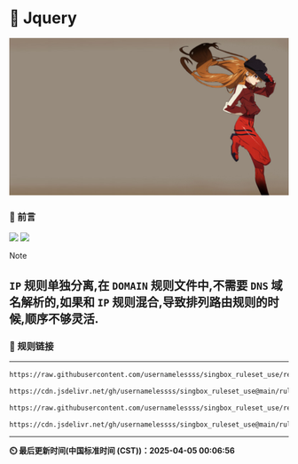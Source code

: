 
# 🧸 Jquery
![](https://raw.githubusercontent.com/usernamelessss/picture-bed/main/images/202504042256831.jpg)
### 📣 前言
![](https://shields.io/badge/-移除重复规则-ff69b4) ![](https://shields.io/badge/-IP&nbsp;规则单独存放不与&nbsp;DOMAIN&nbsp;等混合-green)
> [!NOTE]
**`IP` 规则单独分离,在 `DOMAIN` 规则文件中,不需要 `DNS` 域名解析的,如果和 `IP` 规则混合,导致排列路由规则的时候,顺序不够灵活.**
---

###  🔗 规则链接
---

```url
https://raw.githubusercontent.com/usernamelessss/singbox_ruleset_use/refs/heads/main/rule/Jquery/Jquery_No_IP.json
```

```url
https://cdn.jsdelivr.net/gh/usernamelessss/singbox_ruleset_use@main/rule/Jquery/Jquery_No_IP.json
```

```url
https://raw.githubusercontent.com/usernamelessss/singbox_ruleset_use/refs/heads/main/rule/Jquery/Jquery_No_IP.srs
```

```url
https://cdn.jsdelivr.net/gh/usernamelessss/singbox_ruleset_use@main/rule/Jquery/Jquery_No_IP.srs
```

---
**⏲️ 最后更新时间(中国标准时间 (CST))：2025-04-05 00:06:56**